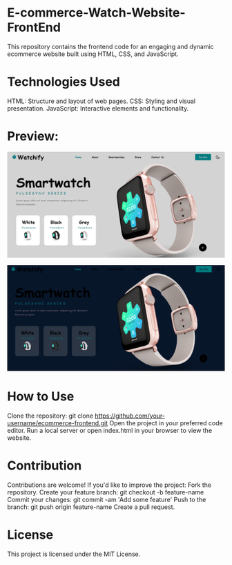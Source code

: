 # E-commerce-Watch-Website-FrontEnd
This repository contains the frontend code for an engaging and dynamic ecommerce website built using HTML, CSS, and JavaScript. 

# Technologies Used
HTML: Structure and layout of web pages.
CSS: Styling and visual presentation.
JavaScript: Interactive elements and functionality.

# Preview:
![Watchsite](https://github.com/SANJAYSS-SRM-26/E-commerce-Watch-Website-FrontEnd/blob/main/Preview1.png)


![Watchsite](https://github.com/SANJAYSS-SRM-26/E-commerce-Watch-Website-FrontEnd/blob/main/Preview2.png)


# How to Use
Clone the repository: git clone https://github.com/your-username/ecommerce-frontend.git
Open the project in your preferred code editor.
Run a local server or open index.html in your browser to view the website.

# Contribution
Contributions are welcome! If you'd like to improve the project:
Fork the repository.
Create your feature branch: git checkout -b feature-name
Commit your changes: git commit -am 'Add some feature'
Push to the branch: git push origin feature-name
Create a pull request.

# License
This project is licensed under the MIT License.
